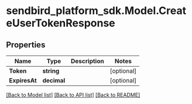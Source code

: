 
# sendbird_platform_sdk.Model.CreateUserTokenResponse

## Properties

Name | Type | Description | Notes
------------ | ------------- | ------------- | -------------
**Token** | **string** |  | [optional] 
**ExpiresAt** | **decimal** |  | [optional] 

[[Back to Model list]](../README.md#documentation-for-models)
[[Back to API list]](../README.md#documentation-for-api-endpoints)
[[Back to README]](../README.md)

